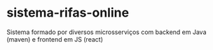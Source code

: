 # sistema-rifas-online
Sistema formado por diversos microsserviços com backend em Java (maven) e frontend em JS (react)
